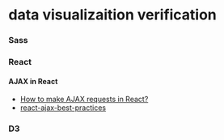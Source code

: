 # data visualizaition verification

### Sass

### React
#### AJAX in React
- [How to make AJAX requests in React?](https://medium.com/@baphemot/how-to-make-ajax-requests-in-react-a6a52bb5a8b1)
- [react-ajax-best-practices](http://andrewhfarmer.com/react-ajax-best-practices/)

### D3

